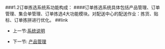 ###1.2订单拣选系统系功能构成：
####订单拣选系统具体包括产品管理、订单管理、集合单管理、订单拣选4大功能模块。对配送中心的配送作业：拣货、贴标、订单拣拼进行优化。
##link
- 上一节:[系统说明](1.1.markdown)
+ 下一节:  [产品管理](1.2.1.markdown)